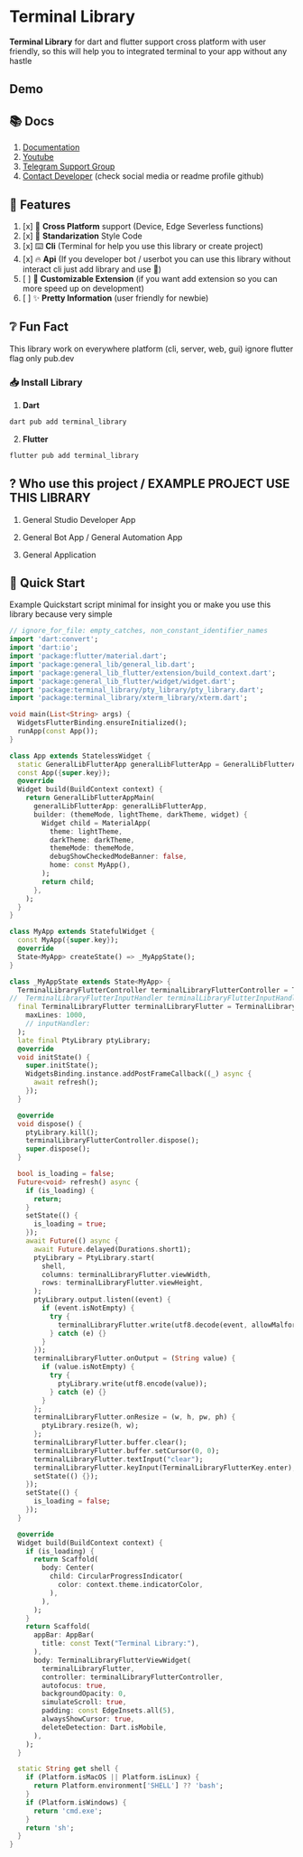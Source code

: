 # Terminal Library
 
**Terminal Library** for dart and flutter support cross platform with user friendly, so this will help you to integrated terminal to your app without any hastle

## Demo
 

## 📚️ Docs

1. [Documentation]({url_documentation})
2. [Youtube](https://youtube.com/azkadev)
3. [Telegram Support Group](https://t.me/{telegram_support_username})
4. [Contact Developer](https://github.com/azkadev) (check social media or readme profile github)

## 🔖️ Features

1. [x] 📱️ **Cross Platform** support (Device, Edge Severless functions)
2. [x] 📜️ **Standarization** Style Code
3. [x] ⌨️ **Cli** (Terminal for help you use this library or create project)
4. [x] 🔥️ **Api** (If you developer bot / userbot you can use this library without interact cli just add library and use 🚀️)
5. [ ] 🧩️ **Customizable Extension** (if you want add extension so you can more speed up on development)
6. [ ] ✨️ **Pretty Information** (user friendly for newbie)
 
## ❔️ Fun Fact

This library work on everywhere platform (cli, server, web, gui) ignore flutter flag only pub.dev

### 📥️ Install Library

1. **Dart**

```bash
dart pub add terminal_library
```

2. **Flutter**

```bash
flutter pub add terminal_library
```
 
## ? Who use this project / EXAMPLE PROJECT USE THIS LIBRARY


1. General Studio Developer App


2. General Bot App / General Automation App


3. General Application


## 🚀️ Quick Start

Example Quickstart script minimal for insight you or make you use this library because very simple 

```dart
// ignore_for_file: empty_catches, non_constant_identifier_names
import 'dart:convert';
import 'dart:io';
import 'package:flutter/material.dart';
import 'package:general_lib/general_lib.dart';
import 'package:general_lib_flutter/extension/build_context.dart';
import 'package:general_lib_flutter/widget/widget.dart';
import 'package:terminal_library/pty_library/pty_library.dart';
import 'package:terminal_library/xterm_library/xterm.dart';

void main(List<String> args) {
  WidgetsFlutterBinding.ensureInitialized();
  runApp(const App());
}

class App extends StatelessWidget {
  static GeneralLibFlutterApp generalLibFlutterApp = GeneralLibFlutterApp();
  const App({super.key});
  @override
  Widget build(BuildContext context) {
    return GeneralLibFlutterAppMain(
      generalLibFlutterApp: generalLibFlutterApp,
      builder: (themeMode, lightTheme, darkTheme, widget) {
        Widget child = MaterialApp(
          theme: lightTheme,
          darkTheme: darkTheme,
          themeMode: themeMode,
          debugShowCheckedModeBanner: false,
          home: const MyApp(),
        );
        return child;
      },
    );
  }
}

class MyApp extends StatefulWidget {
  const MyApp({super.key});
  @override
  State<MyApp> createState() => _MyAppState();
}

class _MyAppState extends State<MyApp> {
  TerminalLibraryFlutterController terminalLibraryFlutterController = TerminalLibraryFlutterController();
//  TerminalLibraryFlutterInputHandler terminalLibraryFlutterInputHandler = TerminalLibraryFlutterInputHandler;
  final TerminalLibraryFlutter terminalLibraryFlutter = TerminalLibraryFlutter(
    maxLines: 1000,
    // inputHandler:
  );
  late final PtyLibrary ptyLibrary;
  @override
  void initState() {
    super.initState();
    WidgetsBinding.instance.addPostFrameCallback((_) async {
      await refresh();
    });
  }

  @override
  void dispose() {
    ptyLibrary.kill();
    terminalLibraryFlutterController.dispose();
    super.dispose();
  }

  bool is_loading = false;
  Future<void> refresh() async {
    if (is_loading) {
      return;
    }
    setState(() {
      is_loading = true;
    });
    await Future(() async {
      await Future.delayed(Durations.short1);
      ptyLibrary = PtyLibrary.start(
        shell,
        columns: terminalLibraryFlutter.viewWidth,
        rows: terminalLibraryFlutter.viewHeight,
      );
      ptyLibrary.output.listen((event) {
        if (event.isNotEmpty) {
          try {
            terminalLibraryFlutter.write(utf8.decode(event, allowMalformed: true));
          } catch (e) {}
        }
      });
      terminalLibraryFlutter.onOutput = (String value) {
        if (value.isNotEmpty) {
          try {
            ptyLibrary.write(utf8.encode(value));
          } catch (e) {}
        }
      };
      terminalLibraryFlutter.onResize = (w, h, pw, ph) {
        ptyLibrary.resize(h, w);
      };
      terminalLibraryFlutter.buffer.clear();
      terminalLibraryFlutter.buffer.setCursor(0, 0);
      terminalLibraryFlutter.textInput("clear");
      terminalLibraryFlutter.keyInput(TerminalLibraryFlutterKey.enter);
      setState(() {});
    });
    setState(() {
      is_loading = false;
    });
  }

  @override
  Widget build(BuildContext context) {
    if (is_loading) {
      return Scaffold(
        body: Center(
          child: CircularProgressIndicator(
            color: context.theme.indicatorColor,
          ),
        ),
      );
    }
    return Scaffold(
      appBar: AppBar(
        title: const Text("Terminal Library:"),
      ),
      body: TerminalLibraryFlutterViewWidget(
        terminalLibraryFlutter,
        controller: terminalLibraryFlutterController,
        autofocus: true,
        backgroundOpacity: 0,
        simulateScroll: true,
        padding: const EdgeInsets.all(5),
        alwaysShowCursor: true,
        deleteDetection: Dart.isMobile,
      ),
    );
  }

  static String get shell {
    if (Platform.isMacOS || Platform.isLinux) {
      return Platform.environment['SHELL'] ?? 'bash';
    }
    if (Platform.isWindows) {
      return 'cmd.exe';
    }
    return 'sh';
  }
}
```
